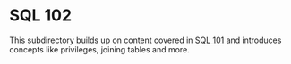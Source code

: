 # SQL 102

This subdirectory builds up on content covered in [SQL 101](https://github.com/MichaelGift/alx-higher_level_programming/tree/master/0x0D-SQL_introduction) and introduces concepts like privileges, joining tables and more.

